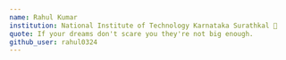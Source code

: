 ```yaml
---
name: Rahul Kumar
institution: National Institute of Technology Karnataka Surathkal 🚩
quote: If your dreams don't scare you they're not big enough.
github_user: rahul0324
---
```

